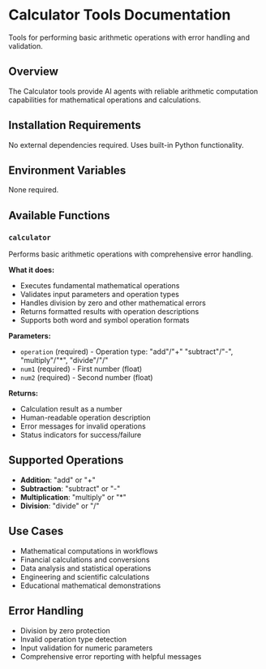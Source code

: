 # Calculator Tools Documentation

Tools for performing basic arithmetic operations with error handling and validation.

## Overview

The Calculator tools provide AI agents with reliable arithmetic computation capabilities for mathematical operations and calculations.

## Installation Requirements

No external dependencies required. Uses built-in Python functionality.

## Environment Variables

None required.

## Available Functions

### `calculator`

Performs basic arithmetic operations with comprehensive error handling.

**What it does:**
- Executes fundamental mathematical operations
- Validates input parameters and operation types
- Handles division by zero and other mathematical errors
- Returns formatted results with operation descriptions
- Supports both word and symbol operation formats

**Parameters:**
- `operation` (required) - Operation type: "add"/"+" "subtract"/"-", "multiply"/"*", "divide"/"/"
- `num1` (required) - First number (float)
- `num2` (required) - Second number (float)

**Returns:**
- Calculation result as a number
- Human-readable operation description
- Error messages for invalid operations
- Status indicators for success/failure

## Supported Operations

- **Addition**: "add" or "+"
- **Subtraction**: "subtract" or "-"
- **Multiplication**: "multiply" or "*"
- **Division**: "divide" or "/"

## Use Cases

- Mathematical computations in workflows
- Financial calculations and conversions
- Data analysis and statistical operations
- Engineering and scientific calculations
- Educational mathematical demonstrations

## Error Handling

- Division by zero protection
- Invalid operation type detection
- Input validation for numeric parameters
- Comprehensive error reporting with helpful messages